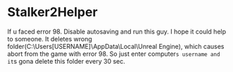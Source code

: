 # Stalker2Helper
If u faced error 98. Disable autosaving and run this guy. I hope it could help to someone.
It deletes wrong folder(C:\Users\[USERNAME]\AppData\Local\Unreal Engine), which causes abort from the game with error 98.
So just enter computer`s username and it`s gona delete this folder every 30 sec.

